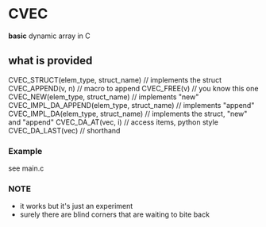 # CVEC

**basic** <generic> dynamic array in C

## what is provided
CVEC_STRUCT(elem_type, struct_name) // implements the struct
CVEC_APPEND(v, n) // macro to append
CVEC_FREE(v) // you know this one
CVEC_NEW(elem_type, struct_name) // implements "new"
CVEC_IMPL_DA_APPEND(elem_type, struct_name) // implements "append"
CVEC_IMPL_DA(elem_type, struct_name) // implements the struct, "new" and "append"
CVEC_DA_AT(vec, i) // access items, python style
CVEC_DA_LAST(vec) // shorthand 

### Example
see main.c

### NOTE
- it works but it's just an experiment
- surely there are blind corners that are waiting to bite back


